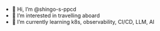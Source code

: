 - 👋 Hi, I’m @shingo-s-ppcd
- 👀 I’m interested in travelling aboard
- 🌱 I’m currently learning k8s, observability, CI/CD, LLM, AI
<!---
- 💞️ I’m looking to collaborate on ...
- 📫 How to reach me ...
- 😄 Pronouns: ...
- ⚡ Fun fact: ...

<!---
shingo-s-ppcd/shingo-s-ppcd is a ✨ special ✨ repository because its `README.md` (this file) appears on your GitHub profile.
You can click the Preview link to take a look at your changes.
--->
